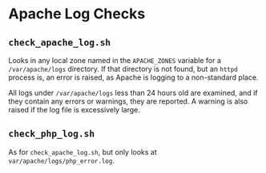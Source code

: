 # Apache Log Checks

## `check_apache_log.sh`

Looks in any local zone named in the `APACHE_ZONES` variable for a
`/var/apache/logs` directory. If that directory is not found, but an
`httpd` process is, an error is raised, as Apache is logging to a
non-standard place.

All logs under `/var/apache/logs` less than 24 hours old are examined,
and if they contain any errors or warnings, they are reported. A warning
is also raised if the log file is excessively large.

## `check_php_log.sh`

As for `check_apache_log.sh`, but only looks at
`var/apache/logs/php_error.log`.
